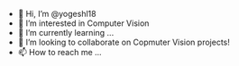 - 👋 Hi, I’m @yogeshl18
- 👀 I’m interested in Computer Vision
- 🌱 I’m currently learning ...
- 💞️ I’m looking to collaborate on Copmuter Vision projects!
- 📫 How to reach me ...

<!---
yogeshl18/yogeshl18 is a ✨ special ✨ repository because its `README.md` (this file) appears on your GitHub profile.
You can click the Preview link to take a look at your changes.
--->
